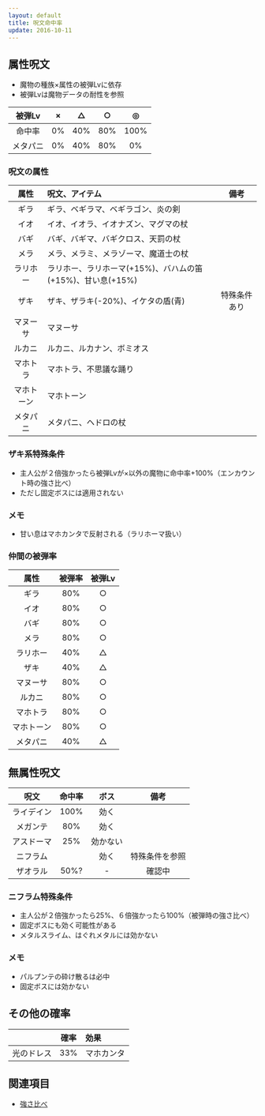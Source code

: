 ```yaml
---
layout: default
title: 呪文命中率
update: 2016-10-11
---
```



## 属性呪文

* 魔物の種族×属性の被弾Lvに依存
* 被弾Lvは魔物データの耐性を参照

| 被弾Lv | × | △ | ○ | ◎ |
|:------:|:--:|:--:|:--:|:--:|
| 命中率 | 0% | 40% | 80% | 100% |
| メタパニ | 0% | 40% | 80% | 0% |

### 呪文の属性

| 属性 | 呪文、アイテム | 備考 |
|:----:|:---------------|:----:|
| ギラ | ギラ、ベギラマ、ベギラゴン、炎の剣 |
| イオ | イオ、イオラ、イオナズン、マグマの杖 |
| バギ | バギ、バギマ、バギクロス、天罰の杖 |
| メラ | メラ、メラミ、メラゾーマ、魔道士の杖 |
| ラリホー | ラリホー、ラリホーマ(+15%)、バハムの笛(+15%)、甘い息(+15%) |
| ザキ | ザキ、ザラキ(-20%)、イケタの盾(青) | 特殊条件あり |
| マヌーサ | マヌーサ |
| ルカニ | ルカニ、ルカナン、ボミオス |
| マホトラ | マホトラ、不思議な踊り |
| マホトーン | マホトーン |
| メタパニ | メタパニ、ヘドロの杖 |

### ザキ系特殊条件

* 主人公が２倍強かったら被弾Lvが×以外の魔物に命中率+100%（エンカウント時の強さ比べ）
* ただし固定ボスには適用されない

### メモ

* 甘い息はマホカンタで反射される（ラリホーマ扱い）

### 仲間の被弾率

| 属性 | 被弾率 | 被弾Lv |
|:----:|:------:|:------:|
| ギラ | 80% | ○ |
| イオ | 80% | ○ |
| バギ | 80% | ○ |
| メラ | 80% | ○ |
| ラリホー | 40% | △ |
| ザキ | 40% | △ |
| マヌーサ | 80% | ○ |
| ルカニ | 80% | ○ |
| マホトラ | 80% | ○ |
| マホトーン | 80% | ○ |
| メタパニ | 40% | △ |


## 無属性呪文

| 呪文 | 命中率 | ボス | 備考 |
|:----:|:------:|:----:|:----:|
| ライデイン | 100% | 効く |  |
| メガンテ | 80% | 効く |  |
| アスドーマ | 25% | 効かない |  |
| ニフラム |  | 効く | 特殊条件を参照 |
| ザオラル | 50%? | - | 確認中 |

### ニフラム特殊条件

* 主人公が２倍強かったら25%、６倍強かったら100%（被弾時の強さ比べ）
* 固定ボスにも効く可能性がある
* メタルスライム、はぐれメタルには効かない

### メモ

* パルプンテの砕け散るは必中
* 固定ボスには効かない


## その他の確率

|   | 確率 | 効果 |
|:-:|:----:|:-----|
| 光のドレス | 33% | マホカンタ |


## 関連項目

* [強さ比べ](monster_lv)
